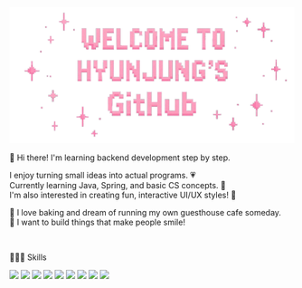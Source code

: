 <p align="center">
  <img src="https://github.com/guswjd8694/guswjd8694/blob/main/welcome.png?raw=true" alt="Welcome Banner" width="600"/>
</p>


🌷 Hi there! I'm learning backend development step by step.

I enjoy turning small ideas into actual programs. 💗  
Currently learning Java, Spring, and basic CS concepts. 📖  
I'm also interested in creating fun, interactive UI/UX styles! 🎀

🧁 I love baking and dream of running my own guesthouse cafe someday.  
💫 I want to build things that make people smile!

<br>

👩🏻‍💻 Skills


<p>
<img src="https://img.shields.io/badge/Java-b1d1d9?style=flat-square&logo=OpenJDK&logoColor=white" />
<img src="https://img.shields.io/badge/HTML5-fdc4d3?style=flat-square&logo=HTML5&logoColor=white" />
<img src="https://img.shields.io/badge/CSS3-bad6ff?style=flat-square&logo=CSS3&logoColor=white" />
<img src="https://img.shields.io/badge/JavaScript-fdeaa8?style=flat-square&logo=JavaScript&logoColor=black" />
<img src="https://img.shields.io/badge/Git-ffa7b5?style=flat-square&logo=git&logoColor=white" />
<img src="https://img.shields.io/badge/GitHub-c9d3dc?style=flat-square&logo=github&logoColor=black" />
<img src="https://img.shields.io/badge/Notion-ffe4f1?style=flat-square&logo=notion&logoColor=black" />
<img src="https://img.shields.io/badge/Photoshop-bad6ff?style=flat-square&logo=adobe%20photoshop&logoColor=white" />
<img src="https://img.shields.io/badge/Figma-ffcad4?style=flat-square&logo=figma&logoColor=white" />



</p>

